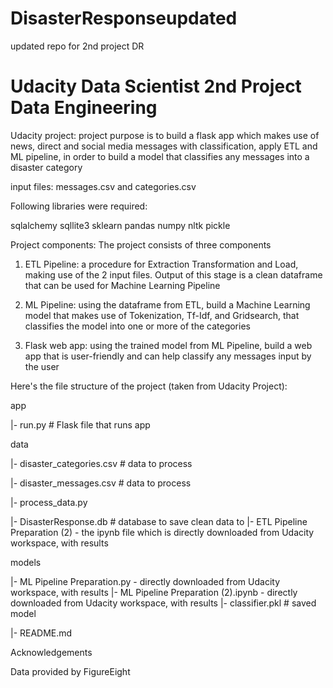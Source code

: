 # DisasterResponseupdated
updated repo for 2nd project DR
# Udacity Data Scientist 2nd Project Data Engineering


Udacity project:
project purpose is to build a flask app which makes use of news, direct and social media messages with classification, apply ETL and ML pipeline, in order to build a model that classifies any messages into a disaster category

input files: messages.csv and categories.csv

Following libraries were required:

sqlalchemy
sqllite3
sklearn
pandas
numpy
nltk
pickle



Project components:
The project consists of three components

1. ETL Pipeline: a procedure for Extraction Transformation and Load, making use of the 2 input files. Output of this stage is a clean dataframe that can be used for Machine Learning Pipeline


2. ML Pipeline: using the dataframe from ETL, build a Machine Learning model that makes use of Tokenization, Tf-Idf, and Gridsearch, that classifies the model into one or more of the categories


3. Flask web app: using the trained model from ML Pipeline, build a web app that is user-friendly and can help classify any messages input by the user


Here's the file structure of the project (taken from Udacity Project):

app


|- run.py # Flask file that runs app

data

|- disaster_categories.csv # data to process

|- disaster_messages.csv # data to process

|- process_data.py

|- DisasterResponse.db # database to save clean data to
|- ETL Pipeline Preparation (2) - the ipynb file which is directly downloaded from Udacity workspace, with results

models

|- ML Pipeline Preparation.py - directly downloaded from Udacity workspace, with results
|- ML Pipeline Preparation (2).ipynb - directly downloaded from Udacity workspace, with results
|- classifier.pkl # saved model


|- README.md

Acknowledgements

Data provided by FigureEight
